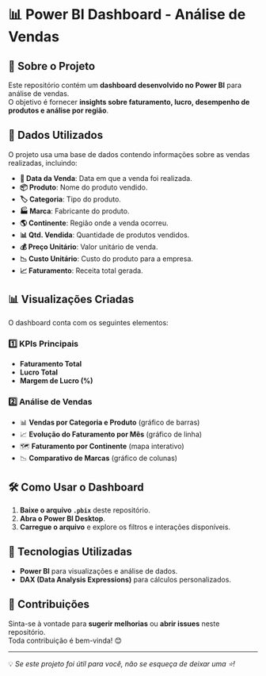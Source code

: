 
# 📊 Power BI Dashboard - Análise de Vendas  

## 📌 Sobre o Projeto  

Este repositório contém um **dashboard desenvolvido no Power BI** para análise de vendas.  
O objetivo é fornecer **insights sobre faturamento, lucro, desempenho de produtos e análise por região**.  

## 📁 Dados Utilizados  

O projeto usa uma base de dados contendo informações sobre as vendas realizadas, incluindo:  

- **📅 Data da Venda**: Data em que a venda foi realizada.  
- **📦 Produto**: Nome do produto vendido.  
- **🏷️ Categoria**: Tipo do produto.  
- **🏭 Marca**: Fabricante do produto.  
- **🌎 Continente**: Região onde a venda ocorreu.  
- **📊 Qtd. Vendida**: Quantidade de produtos vendidos.  
- **💰 Preço Unitário**: Valor unitário de venda.  
- **📉 Custo Unitário**: Custo do produto para a empresa.  
- **📈 Faturamento**: Receita total gerada.  

## 📊 Visualizações Criadas  

O dashboard conta com os seguintes elementos:  

### 1️⃣ KPIs Principais  

- **Faturamento Total**  
- **Lucro Total**  
- **Margem de Lucro (%)**  

### 2️⃣ Análise de Vendas  

- 📊 **Vendas por Categoria e Produto** (gráfico de barras)  
- 📈 **Evolução do Faturamento por Mês** (gráfico de linha)  
- 🗺️ **Faturamento por Continente** (mapa interativo)  
- 📉 **Comparativo de Marcas** (gráfico de colunas)  

## 🛠️ Como Usar o Dashboard  

1. **Baixe o arquivo `.pbix`** deste repositório.  
2. **Abra o Power BI Desktop**.  
3. **Carregue o arquivo** e explore os filtros e interações disponíveis.  

## 🚀 Tecnologias Utilizadas  

- **Power BI** para visualizações e análise de dados.  
- **DAX (Data Analysis Expressions)** para cálculos personalizados.  

## 📢 Contribuições  

Sinta-se à vontade para **sugerir melhorias** ou **abrir issues** neste repositório.  
Toda contribuição é bem-vinda! 😊  

---

💡 *Se este projeto foi útil para você, não se esqueça de deixar uma ⭐!*  
